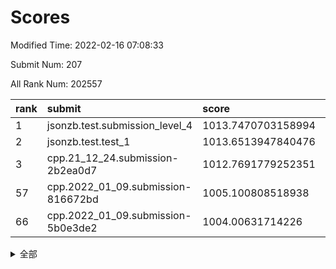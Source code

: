 # Scores

Modified Time: 2022-02-16 07:08:33

Submit Num: 207

All Rank Num: 202557

| rank |               submit               |       score        |       sigma        | pk_num |
| :--- | :--------------------------------- | :----------------- | :----------------- | :----- |
| 1    | jsonzb.test.submission_level_4     | 1013.7470703158994 | 0.8250420094079065 | 3917   |
| 2    | jsonzb.test.test_1                 | 1013.6513947840476 | 0.8278407722785405 | 3915   |
| 3    | cpp.21_12_24.submission-2b2ea0d7   | 1012.7691779252351 | 0.7932171550739434 | 3910   |
| 57   | cpp.2022_01_09.submission-816672bd | 1005.100808518938  | 0.7132628986933337 | 3913   |
| 66   | cpp.2022_01_09.submission-5b0e3de2 | 1004.00631714226   | 0.7150472960906508 | 3912   |


<details>
<summary>全部</summary>

| rank |                 submit                 |       score        |       sigma        | pk_num |
| :--- | :------------------------------------- | :----------------- | :----------------- | :----- |
| 1    | jsonzb.test.submission_level_4         | 1013.7470703158994 | 0.8250420094079065 | 3917   |
| 2    | jsonzb.test.test_1                     | 1013.6513947840476 | 0.8278407722785405 | 3915   |
| 3    | cpp.21_12_24.submission-2b2ea0d7       | 1012.7691779252351 | 0.7932171550739434 | 3910   |
| 4    | gobigger.level_3.submission_level_3_24 | 1012.0852716540422 | 0.7694439342489119 | 3912   |
| 5    | gobigger.level_3.submission_level_3_20 | 1011.3307972554861 | 0.77025528035126   | 3912   |
| 6    | gobigger.level_3.submission_level_3_45 | 1011.2538782771251 | 0.8005637183791774 | 3914   |
| 7    | gobigger.level_3.submission_level_3_38 | 1011.19500265473   | 0.7569107258647698 | 3913   |
| 8    | gobigger.level_3.submission_level_3_16 | 1011.106438534021  | 0.7843561817010706 | 3918   |
| 9    | gobigger.level_3.submission_level_3_30 | 1010.8529438382135 | 0.8078870881297382 | 3919   |
| 10   | gobigger.level_3.submission_level_3_44 | 1010.838031962988  | 0.7850388774159905 | 3914   |
| 11   | gobigger.level_3.submission_level_3_5  | 1010.7863958768145 | 0.7776786668060011 | 3918   |
| 12   | gobigger.level_3.submission_level_3_1  | 1010.7757598346534 | 0.7745949199757598 | 3915   |
| 13   | gobigger.level_3.submission_level_3_8  | 1010.7271293575824 | 0.7644648955736788 | 3915   |
| 14   | gobigger.level_3.submission_level_3_41 | 1010.643107853503  | 0.7764704821580939 | 3916   |
| 15   | gobigger.level_3.submission_level_3_31 | 1010.6047998831558 | 0.7596534619598958 | 3913   |
| 16   | gobigger.level_3.submission_level_3_2  | 1010.5569043204463 | 0.7975810864179464 | 3915   |
| 17   | gobigger.level_3.submission_level_3_9  | 1010.543518762024  | 0.7665483972843702 | 3915   |
| 18   | gobigger.level_3.submission_level_3_3  | 1010.3978249672753 | 0.7817755909306063 | 3915   |
| 19   | gobigger.level_3.submission_level_3_37 | 1010.2698869963968 | 0.7450194902397846 | 3916   |
| 20   | gobigger.level_3.submission_level_3_36 | 1010.2522929979224 | 0.7689730625350022 | 3910   |
| 21   | gobigger.level_3.submission_level_3_10 | 1010.2433865201612 | 0.754456185831778  | 3916   |
| 22   | gobigger.level_3.submission_level_3_39 | 1010.1567613709245 | 0.7366382968050996 | 3918   |
| 23   | gobigger.level_3.submission_level_3_13 | 1010.136981881611  | 0.7662296334234572 | 3911   |
| 24   | gobigger.level_3.submission_level_3_14 | 1010.1100706592609 | 0.7614373295481424 | 3916   |
| 25   | gobigger.level_3.submission_level_3_17 | 1010.0307556400578 | 0.7454404948289841 | 3918   |
| 26   | gobigger.level_3.submission_level_3_48 | 1009.9907434515103 | 0.7658549425194378 | 3911   |
| 27   | gobigger.level_3.submission_level_3_21 | 1009.9875719477909 | 0.7579288013616043 | 3909   |
| 28   | gobigger.level_3.submission_level_3_28 | 1009.9854501177197 | 0.7479030349570566 | 3916   |
| 29   | gobigger.level_3.submission_level_3_18 | 1009.8903950870697 | 0.7435790479814343 | 3917   |
| 30   | gobigger.level_3.submission_level_3_7  | 1009.8811320108917 | 0.7722823041327604 | 3918   |
| 31   | gobigger.level_3.submission_level_3_35 | 1009.8198839043857 | 0.7694479671535508 | 3920   |
| 32   | gobigger.level_3.submission_level_3_11 | 1009.812099550186  | 0.7338653277804105 | 3913   |
| 33   | gobigger.level_3.submission_level_3_49 | 1009.8113507361192 | 0.7568247565620357 | 3911   |
| 34   | gobigger.level_3.submission_level_3_32 | 1009.7679819604439 | 0.7751987376179066 | 3908   |
| 35   | gobigger.level_3.submission_level_3_46 | 1009.7389160894896 | 0.7527794919533607 | 3910   |
| 36   | gobigger.level_3.submission_level_3_42 | 1009.7263349496192 | 0.7477397185994656 | 3912   |
| 37   | gobigger.level_3.submission_level_3_22 | 1009.723363433032  | 0.7624316546168572 | 3915   |
| 38   | gobigger.level_3.submission_level_3_47 | 1009.7190877772423 | 0.7501523265698644 | 3913   |
| 39   | gobigger.level_3.submission_level_3_23 | 1009.6455072103001 | 0.7554647713670916 | 3915   |
| 40   | gobigger.level_3.submission_level_3_0  | 1009.6400817242618 | 0.7709780732949771 | 3908   |
| 41   | gobigger.level_3.submission_level_3_43 | 1009.479939362982  | 0.7416100148572269 | 3911   |
| 42   | gobigger.level_3.submission_level_3_4  | 1009.3994513960265 | 0.7631932083057889 | 3908   |
| 43   | gobigger.level_3.submission_level_3_33 | 1009.3878738486161 | 0.7406501949387106 | 3910   |
| 44   | gobigger.level_3.submission_level_3_34 | 1009.3565222874441 | 0.7643685263110248 | 3908   |
| 45   | gobigger.level_3.submission_level_3_19 | 1009.2623803440872 | 0.7708913978028927 | 3919   |
| 46   | gobigger.level_3.submission_level_3_15 | 1009.1848881133172 | 0.7464296465970238 | 3915   |
| 47   | gobigger.level_3.submission_level_3_25 | 1009.1738372362731 | 0.7360977403243906 | 3918   |
| 48   | gobigger.level_3.submission_level_3_40 | 1009.1488783034813 | 0.7567669312653312 | 3914   |
| 49   | gobigger.level_3.submission_level_3_27 | 1009.122472816138  | 0.7523747665768677 | 3915   |
| 50   | gobigger.level_3.submission_level_3_29 | 1009.0048099737008 | 0.7501376461121827 | 3915   |
| 51   | gobigger.level_3.submission_level_3_26 | 1008.9106820521191 | 0.7590137046956009 | 3915   |
| 52   | gobigger.level_3.submission_level_3_6  | 1008.7418354661224 | 0.7447132402744118 | 3917   |
| 53   | gobigger.level_3.submission_level_3_12 | 1007.8444620923253 | 0.7356070194800398 | 3915   |
| 54   | gobigger.level_1.submission_level_1_26 | 1005.2964173333279 | 0.7275015978257666 | 3914   |
| 55   | gobigger.level_1.submission_level_1_35 | 1005.2786635027647 | 0.7147354901286918 | 3911   |
| 56   | gobigger.level_1.submission_level_1_20 | 1005.2214287246112 | 0.720937845252454  | 3911   |
| 57   | cpp.2022_01_09.submission-816672bd     | 1005.100808518938  | 0.7132628986933337 | 3913   |
| 58   | gobigger.level_1.submission_level_1_24 | 1004.7083503014615 | 0.7485427684556943 | 3919   |
| 59   | gobigger.level_1.submission_level_1_30 | 1004.6460011108082 | 0.7193457686397176 | 3915   |
| 60   | gobigger.level_1.submission_level_1_37 | 1004.4468834317204 | 0.7244867967109709 | 3914   |
| 61   | gobigger.level_1.submission_level_1_16 | 1004.4206769801756 | 0.7256577220023789 | 3918   |
| 62   | gobigger.level_1.submission_level_1_40 | 1004.3388130599685 | 0.7242149376217852 | 3912   |
| 63   | gobigger.level_1.submission_level_1_13 | 1004.1835283000388 | 0.7258014416215053 | 3911   |
| 64   | gobigger.level_1.submission_level_1_6  | 1004.0959169983687 | 0.7233740775248354 | 3917   |
| 65   | gobigger.level_1.submission_level_1_1  | 1004.0238969768126 | 0.7082315308988301 | 3913   |
| 66   | cpp.2022_01_09.submission-5b0e3de2     | 1004.00631714226   | 0.7150472960906508 | 3912   |
| 67   | gobigger.level_1.submission_level_1_49 | 1003.94623631055   | 0.7230186944189819 | 3915   |
| 68   | gobigger.level_1.submission_level_1_5  | 1003.9171775335983 | 0.7187202521028209 | 3911   |
| 69   | gobigger.level_1.submission_level_1_46 | 1003.6239321750903 | 0.7201744735126431 | 3910   |
| 70   | gobigger.level_1.submission_level_1_43 | 1003.5624436678685 | 0.7090806852314276 | 3911   |
| 71   | gobigger.level_1.submission_level_1_11 | 1003.5576712971034 | 0.7299275572323097 | 3913   |
| 72   | gobigger.level_1.submission_level_1_15 | 1003.5452102958031 | 0.7066776901420025 | 3910   |
| 73   | gobigger.level_1.submission_level_1_4  | 1003.5311186219598 | 0.7264395089055463 | 3917   |
| 74   | gobigger.level_1.submission_level_1_28 | 1003.4818561631374 | 0.7209673951364648 | 3915   |
| 75   | gobigger.level_1.submission_level_1_22 | 1003.4757946033905 | 0.7183571249508829 | 3913   |
| 76   | gobigger.level_1.submission_level_1_44 | 1003.425977299884  | 0.718798773661835  | 3911   |
| 77   | gobigger.level_1.submission_level_1_47 | 1003.2844904004081 | 0.7248365472829552 | 3919   |
| 78   | gobigger.level_1.submission_level_1_34 | 1003.2404318423793 | 0.7171935539196177 | 3914   |
| 79   | gobigger.level_1.submission_level_1_21 | 1003.2283299955133 | 0.7254472258316416 | 3909   |
| 80   | gobigger.level_1.submission_level_1_2  | 1003.0456757676588 | 0.7151909872730862 | 3916   |
| 81   | gobigger.level_1.submission_level_1_8  | 1003.007232529345  | 0.7210808412278229 | 3911   |
| 82   | gobigger.level_1.submission_level_1_27 | 1003.0044695284389 | 0.7158467113370979 | 3914   |
| 83   | gobigger.level_1.submission_level_1_19 | 1002.9382038196154 | 0.7195143553557841 | 3909   |
| 84   | gobigger.level_1.submission_level_1_23 | 1002.9374159073421 | 0.7132038395668855 | 3916   |
| 85   | gobigger.level_1.submission_level_1_41 | 1002.890183362494  | 0.7223395447004721 | 3918   |
| 86   | gobigger.level_1.submission_level_1_3  | 1002.8848827899263 | 0.7069156353387754 | 3911   |
| 87   | gobigger.level_1.submission_level_1_45 | 1002.8833900538889 | 0.7251835389441176 | 3911   |
| 88   | gobigger.level_1.submission_level_1_31 | 1002.8474861476487 | 0.7109673085841328 | 3913   |
| 89   | gobigger.level_1.submission_level_1_17 | 1002.7827425782499 | 0.7029505716044329 | 3911   |
| 90   | gobigger.level_1.submission_level_1_38 | 1002.7503690344583 | 0.711161767852378  | 3914   |
| 91   | gobigger.level_1.submission_level_1_14 | 1002.734755909829  | 0.7053807840261005 | 3915   |
| 92   | gobigger.level_1.submission_level_1_10 | 1002.7319687608805 | 0.7178867018866344 | 3917   |
| 93   | gobigger.level_1.submission_level_1_18 | 1002.6840978092089 | 0.7102536317457645 | 3913   |
| 94   | gobigger.level_1.submission_level_1_12 | 1002.6615878363308 | 0.7191729383033315 | 3913   |
| 95   | gobigger.level_1.submission_level_1_9  | 1002.6244520131069 | 0.7055262281313772 | 3919   |
| 96   | gobigger.level_1.submission_level_1_33 | 1002.4708087533289 | 0.714541760090419  | 3917   |
| 97   | gobigger.level_1.submission_level_1_36 | 1002.4432568063589 | 0.7139188590389544 | 3914   |
| 98   | gobigger.level_1.submission_level_1_32 | 1002.4250785023631 | 0.7020693681849438 | 3917   |
| 99   | gobigger.level_1.submission_level_1_25 | 1002.1760924183808 | 0.708051047739566  | 3914   |
| 100  | gobigger.level_1.submission_level_1_0  | 1002.1298050517969 | 0.7065775720103585 | 3912   |
| 101  | gobigger.level_1.submission_level_1_42 | 1002.0942768501523 | 0.7229895374418696 | 3912   |
| 102  | gobigger.level_1.submission_level_1_48 | 1002.0742403634799 | 0.7337652476339194 | 3918   |
| 103  | gobigger.level_1.submission_level_1_7  | 1001.9566969474872 | 0.7081900136189888 | 3914   |
| 104  | gobigger.level_1.submission_level_1_29 | 1001.8120601208572 | 0.7123930549911126 | 3918   |
| 105  | gobigger.level_1.submission_level_1_39 | 1001.6487636398043 | 0.7087724847381548 | 3912   |
| 106  | gobigger.random.submission_random_25   | 997.3211721449629  | 0.7038326098464859 | 3913   |
| 107  | gobigger.random.submission_random_33   | 996.8396366034628  | 0.7074853532127297 | 3910   |
| 108  | gobigger.random.submission_random_2    | 996.8077383522452  | 0.7239661950705136 | 3915   |
| 109  | gobigger.random.submission_random_11   | 996.7665177700738  | 0.7273874682968923 | 3916   |
| 110  | gobigger.random.submission_random_26   | 996.7464210011302  | 0.7159372051088243 | 3917   |
| 111  | gobigger.random.submission_random_34   | 996.6805683433382  | 0.7213938079091731 | 3919   |
| 112  | gobigger.random.submission_random_29   | 996.6797740376634  | 0.7096757910908662 | 3913   |
| 113  | gobigger.random.submission_random_10   | 996.5910848910505  | 0.7063542798360286 | 3917   |
| 114  | gobigger.random.submission_random_4    | 996.328808547799   | 0.707730360315251  | 3913   |
| 115  | gobigger.random.submission_random_23   | 996.2939862703894  | 0.7077012018722628 | 3917   |
| 116  | gobigger.random.submission_random_6    | 996.2888657139972  | 0.7028348299913786 | 3914   |
| 117  | gobigger.random.submission_random_38   | 996.2811272315842  | 0.7009307811644788 | 3915   |
| 118  | gobigger.random.submission_random_47   | 996.2683996016368  | 0.7132733604452733 | 3914   |
| 119  | gobigger.random.submission_random_44   | 996.2660819922606  | 0.697515407723727  | 3917   |
| 120  | gobigger.random.submission_random_14   | 996.2387415910445  | 0.7008774331758589 | 3918   |
| 121  | gobigger.random.submission_random_15   | 996.2242341129015  | 0.7060412371104675 | 3918   |
| 122  | gobigger.random.submission_random_39   | 996.1968426495717  | 0.7054027311587449 | 3912   |
| 123  | gobigger.random.submission_random_37   | 996.1521805301256  | 0.7084334008599511 | 3912   |
| 124  | gobigger.random.submission_random_16   | 996.143122953696   | 0.7019212924690306 | 3914   |
| 125  | gobigger.random.submission_random_3    | 996.1311636398832  | 0.7126000713109654 | 3919   |
| 126  | gobigger.random.submission_random_5    | 996.119954882582   | 0.7089486907769216 | 3912   |
| 127  | gobigger.random.submission_random_46   | 996.0904046937386  | 0.722263669614346  | 3914   |
| 128  | gobigger.random.submission_random_48   | 996.0628397920193  | 0.706286957868299  | 3914   |
| 129  | gobigger.random.submission_random_28   | 996.0389928870582  | 0.7198734801512735 | 3917   |
| 130  | gobigger.random.submission_random_32   | 995.9881075241099  | 0.7090124063795877 | 3915   |
| 131  | gobigger.random.submission_random_18   | 995.9755737411523  | 0.7156841115656662 | 3913   |
| 132  | gobigger.random.submission_random_42   | 995.946717394347   | 0.7103562681007125 | 3915   |
| 133  | gobigger.random.submission_random_30   | 995.8916124579749  | 0.7217464073000988 | 3917   |
| 134  | gobigger.random.submission_random_0    | 995.8631067184082  | 0.7131304145606581 | 3912   |
| 135  | gobigger.random.submission_random_45   | 995.850450772402   | 0.7064085643066922 | 3912   |
| 136  | gobigger.random.submission_random_43   | 995.763290059859   | 0.7285893563804284 | 3913   |
| 137  | gobigger.random.submission_random_49   | 995.6869764509029  | 0.7102661159264725 | 3914   |
| 138  | gobigger.random.submission_random_35   | 995.6550867078477  | 0.7096683671214123 | 3910   |
| 139  | gobigger.random.submission_random_9    | 995.621815147295   | 0.7100889869256051 | 3920   |
| 140  | gobigger.random.submission_random_21   | 995.5622714828643  | 0.7177428305551363 | 3915   |
| 141  | gobigger.random.submission_random_22   | 995.5278690041583  | 0.7139914554541744 | 3919   |
| 142  | gobigger.random.submission_random_1    | 995.5248404821674  | 0.7244172734617137 | 3917   |
| 143  | gobigger.random.submission_random_41   | 995.5114684300161  | 0.7158032895804015 | 3917   |
| 144  | gobigger.random.submission_random_7    | 995.482102331186   | 0.7226169916238226 | 3913   |
| 145  | gobigger.random.submission_random_12   | 995.4765342781327  | 0.7125737855595452 | 3911   |
| 146  | gobigger.random.submission_random_31   | 995.3897577310229  | 0.6984319150782601 | 3917   |
| 147  | gobigger.random.submission_random_40   | 995.3608686776387  | 0.7063494364240227 | 3913   |
| 148  | gobigger.random.submission_random_13   | 995.3237526343252  | 0.7162321925805734 | 3917   |
| 149  | gobigger.random.submission_random_17   | 995.255703346615   | 0.7114497170650078 | 3920   |
| 150  | gobigger.random.submission_random_19   | 995.1993079153234  | 0.7115469592588558 | 3914   |
| 151  | gobigger.random.submission_random_20   | 995.0858619201477  | 0.709182794493378  | 3913   |
| 152  | gobigger.random.submission_random_8    | 994.9989232670209  | 0.7053423440807363 | 3909   |
| 153  | gobigger.random.submission_random_27   | 994.9137875317741  | 0.7072056034838861 | 3913   |
| 154  | gobigger.random.submission_random_36   | 994.7659386706073  | 0.7106630079370171 | 3911   |
| 155  | gobigger.level_2.submission_level_2_37 | 994.5824168049089  | 0.7253965856561447 | 3912   |
| 156  | gobigger.random.submission_random_24   | 994.3460759070297  | 0.7090309555819924 | 3916   |
| 157  | gobigger.level_2.submission_level_2_39 | 994.248201162152   | 0.7329744502839592 | 3914   |
| 158  | gobigger.level_2.submission_level_2_45 | 994.016393717694   | 0.7312146779689502 | 3916   |
| 159  | gobigger.level_2.submission_level_2_27 | 993.935235192361   | 0.7446987487428273 | 3918   |
| 160  | gobigger.level_2.submission_level_2_34 | 993.8628755112525  | 0.7299696883429897 | 3915   |
| 161  | gobigger.level_2.submission_level_2_4  | 993.7474443638487  | 0.72215908542128   | 3911   |
| 162  | gobigger.level_2.submission_level_2_16 | 993.7079460531273  | 0.7241890247386974 | 3912   |
| 163  | gobigger.level_2.submission_level_2_23 | 993.5893649593265  | 0.7209532078326433 | 3913   |
| 164  | gobigger.level_2.submission_level_2_2  | 993.4567538867145  | 0.7278844673898192 | 3916   |
| 165  | gobigger.level_2.submission_level_2_21 | 993.0505634683273  | 0.7323561415032239 | 3909   |
| 166  | gobigger.level_2.submission_level_2_36 | 992.9638952351286  | 0.7568330425600643 | 3914   |
| 167  | gobigger.level_2.submission_level_2_9  | 992.8223263142181  | 0.7222901926426042 | 3910   |
| 168  | gobigger.level_2.submission_level_2_26 | 992.7031152459755  | 0.7340882943552954 | 3914   |
| 169  | gobigger.level_2.submission_level_2_24 | 992.5988867248304  | 0.7325647353194331 | 3917   |
| 170  | gobigger.level_2.submission_level_2_10 | 992.5851183950563  | 0.7391799052216356 | 3915   |
| 171  | gobigger.level_2.submission_level_2_15 | 992.5083592392763  | 0.7306484466162363 | 3915   |
| 172  | gobigger.level_2.submission_level_2_31 | 992.4780511237378  | 0.7327586847542331 | 3910   |
| 173  | gobigger.level_2.submission_level_2_30 | 992.4695607052812  | 0.734645468360406  | 3912   |
| 174  | gobigger.level_2.submission_level_2_28 | 992.3811890244191  | 0.7289504453841178 | 3916   |
| 175  | gobigger.level_2.submission_level_2_29 | 992.3654012865953  | 0.7373227020167542 | 3917   |
| 176  | gobigger.level_2.submission_level_2_42 | 992.3072104940733  | 0.7444984938642024 | 3914   |
| 177  | gobigger.level_2.submission_level_2_22 | 992.2616209036106  | 0.7404873479560845 | 3911   |
| 178  | gobigger.level_2.submission_level_2_47 | 992.2330022351512  | 0.733706359798727  | 3908   |
| 179  | gobigger.level_2.submission_level_2_8  | 992.0528592060157  | 0.7307850374698598 | 3915   |
| 180  | gobigger.level_2.submission_level_2_6  | 991.966191173162   | 0.732814336557643  | 3916   |
| 181  | gobigger.level_2.submission_level_2_49 | 991.9330550738667  | 0.7383403268575117 | 3913   |
| 182  | gobigger.level_2.submission_level_2_32 | 991.8467758684133  | 0.7756052363181143 | 3919   |
| 183  | gobigger.level_2.submission_level_2_5  | 991.7809438842368  | 0.7460361784047935 | 3917   |
| 184  | gobigger.level_2.submission_level_2_7  | 991.6710176307561  | 0.7468117605359621 | 3919   |
| 185  | gobigger.level_2.submission_level_2_0  | 991.6210005001408  | 0.7596870319985891 | 3913   |
| 186  | gobigger.level_2.submission_level_2_1  | 991.5463157722022  | 0.7306769150893979 | 3916   |
| 187  | gobigger.level_2.submission_level_2_18 | 991.4096695557288  | 0.7429499499968171 | 3919   |
| 188  | gobigger.level_2.submission_level_2_25 | 991.4028202962837  | 0.7511974750614288 | 3914   |
| 189  | gobigger.level_2.submission_level_2_19 | 991.3256467205692  | 0.7552536699383877 | 3916   |
| 190  | gobigger.level_2.submission_level_2_41 | 991.3205041566694  | 0.7602366548512709 | 3916   |
| 191  | gobigger.level_2.submission_level_2_33 | 991.2630418400075  | 0.7398681532674509 | 3915   |
| 192  | gobigger.level_2.submission_level_2_40 | 991.2408303308124  | 0.7380870441146149 | 3910   |
| 193  | gobigger.level_2.submission_level_2_11 | 991.1786792019957  | 0.758807681592295  | 3913   |
| 194  | gobigger.level_2.submission_level_2_44 | 991.1760122124391  | 0.7654670479663537 | 3914   |
| 195  | gobigger.level_2.submission_level_2_43 | 991.1580594530117  | 0.7615187368385493 | 3914   |
| 196  | gobigger.level_2.submission_level_2_13 | 991.1453023082937  | 0.7556664078599946 | 3911   |
| 197  | gobigger.level_2.submission_level_2_17 | 991.0404217429038  | 0.7700767850400003 | 3914   |
| 198  | gobigger.level_2.submission_level_2_46 | 990.8069332511968  | 0.7870411733486992 | 3919   |
| 199  | gobigger.level_2.submission_level_2_3  | 990.7270876793506  | 0.745658205262229  | 3916   |
| 200  | gobigger.level_2.submission_level_2_35 | 990.715185460007   | 0.7756222202740518 | 3914   |
| 201  | gobigger.level_2.submission_level_2_20 | 990.585138998008   | 0.7483265692545946 | 3910   |
| 202  | gobigger.level_2.submission_level_2_12 | 990.4600872737761  | 0.7649616141869271 | 3911   |
| 203  | gobigger.level_2.submission_level_2_48 | 990.4183352177453  | 0.7685766618771694 | 3913   |
| 204  | gobigger.level_2.submission_level_2_38 | 989.9353025847731  | 0.7462944058752576 | 3918   |
| 205  | gobigger.level_2.submission_level_2_14 | 989.7010421847443  | 0.7535405848590095 | 3916   |
| 206  | gobigger.none.submission_none_1        | 978.4989133668116  | 1.2466925545901117 | 3907   |
| 207  | gobigger.none.submission_none_0        | 977.7581640468917  | 1.380728331002787  | 3914   |

</details>